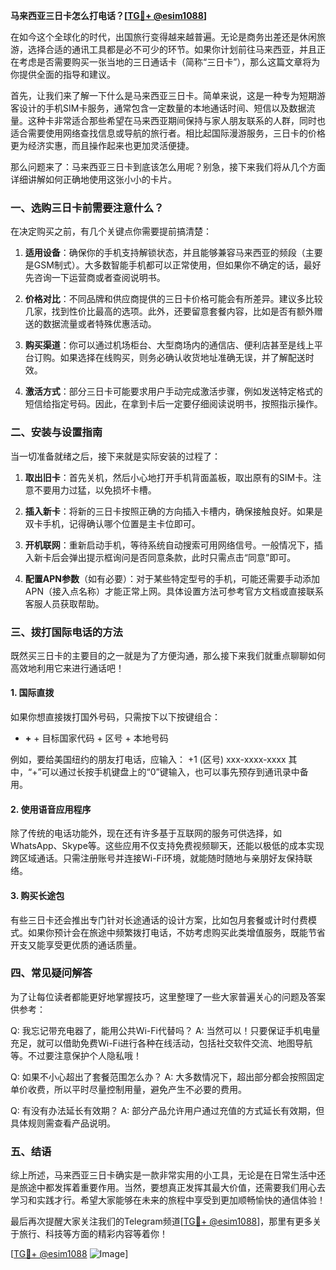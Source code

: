 **马来西亚三日卡怎么打电话？[[TG💪+ @esim1088](https://t.me/s/esim1088)]**

在如今这个全球化的时代，出国旅行变得越来越普遍。无论是商务出差还是休闲旅游，选择合适的通讯工具都是必不可少的环节。如果你计划前往马来西亚，并且正在考虑是否需要购买一张当地的三日通话卡（简称“三日卡”），那么这篇文章将为你提供全面的指导和建议。

首先，让我们来了解一下什么是马来西亚三日卡。简单来说，这是一种专为短期游客设计的手机SIM卡服务，通常包含一定数量的本地通话时间、短信以及数据流量。这种卡非常适合那些希望在马来西亚期间保持与家人朋友联系的人群，同时也适合需要使用网络查找信息或导航的旅行者。相比起国际漫游服务，三日卡的价格更为经济实惠，而且操作起来也更加灵活便捷。

那么问题来了：马来西亚三日卡到底该怎么用呢？别急，接下来我们将从几个方面详细讲解如何正确地使用这张小小的卡片。

### **一、选购三日卡前需要注意什么？**

在决定购买之前，有几个关键点你需要提前搞清楚：

1. **适用设备**：确保你的手机支持解锁状态，并且能够兼容马来西亚的频段（主要是GSM制式）。大多数智能手机都可以正常使用，但如果你不确定的话，最好先咨询一下运营商或者查阅说明书。
   
2. **价格对比**：不同品牌和供应商提供的三日卡价格可能会有所差异。建议多比较几家，找到性价比最高的选项。此外，还要留意套餐内容，比如是否有额外赠送的数据流量或者特殊优惠活动。

3. **购买渠道**：你可以通过机场柜台、大型商场内的通信店、便利店甚至是线上平台订购。如果选择在线购买，则务必确认收货地址准确无误，并了解配送时效。

4. **激活方式**：部分三日卡可能要求用户手动完成激活步骤，例如发送特定格式的短信给指定号码。因此，在拿到卡后一定要仔细阅读说明书，按照指示操作。

### **二、安装与设置指南**

当一切准备就绪之后，接下来就是实际安装的过程了：

1. **取出旧卡**：首先关机，然后小心地打开手机背面盖板，取出原有的SIM卡。注意不要用力过猛，以免损坏卡槽。

2. **插入新卡**：将新的三日卡按照正确的方向插入卡槽内，确保接触良好。如果是双卡手机，记得确认哪个位置是主卡位即可。

3. **开机联网**：重新启动手机，等待系统自动搜索可用网络信号。一般情况下，插入新卡后会弹出提示框询问是否同意条款，此时只需点击“同意”即可。

4. **配置APN参数**（如有必要）：对于某些特定型号的手机，可能还需要手动添加APN（接入点名称）才能正常上网。具体设置方法可参考官方文档或直接联系客服人员获取帮助。

### **三、拨打国际电话的方法**

既然买三日卡的主要目的之一就是为了方便沟通，那么接下来我们就重点聊聊如何高效地利用它来进行通话吧！

#### **1. 国际直拨**
如果你想直接拨打国外号码，只需按下以下按键组合：
- **+** + 目标国家代码 + 区号 + 本地号码

例如，要给美国纽约的朋友打电话，应输入：
+1 (区号) xxx-xxxx-xxxx
其中，“+”可以通过长按手机键盘上的“0”键输入，也可以事先预存到通讯录中备用。

#### **2. 使用语音应用程序**
除了传统的电话功能外，现在还有许多基于互联网的服务可供选择，如WhatsApp、Skype等。这些应用不仅支持免费视频聊天，还能以极低的成本实现跨区域通话。只需注册账号并连接Wi-Fi环境，就能随时随地与亲朋好友保持联络。

#### **3. 购买长途包**
有些三日卡还会推出专门针对长途通话的设计方案，比如包月套餐或计时付费模式。如果你预计会在旅途中频繁拨打电话，不妨考虑购买此类增值服务，既能节省开支又能享受更优质的通话质量。

### **四、常见疑问解答**

为了让每位读者都能更好地掌握技巧，这里整理了一些大家普遍关心的问题及答案供参考：

Q: 我忘记带充电器了，能用公共Wi-Fi代替吗？
A: 当然可以！只要保证手机电量充足，就可以借助免费Wi-Fi进行各种在线活动，包括社交软件交流、地图导航等。不过要注意保护个人隐私哦！

Q: 如果不小心超出了套餐范围怎么办？
A: 大多数情况下，超出部分都会按照固定单价收费，所以平时尽量控制用量，避免产生不必要的费用。

Q: 有没有办法延长有效期？
A: 部分产品允许用户通过充值的方式延长有效期，但具体规则需查看产品说明。

### **五、结语**

综上所述，马来西亚三日卡确实是一款非常实用的小工具，无论是在日常生活中还是旅途中都发挥着重要作用。当然，要想真正发挥其最大价值，还需要我们用心去学习和实践才行。希望大家能够在未来的旅程中享受到更加顺畅愉快的通信体验！

最后再次提醒大家关注我们的Telegram频道[[TG💪+ @esim1088](https://t.me/s/esim1088)]，那里有更多关于旅行、科技等方面的精彩内容等着你！ 

[[TG💪+ @esim1088](https://t.me/s/esim1088) ![Image](https://i.postimg.cc/4NQfJmqS/Snipaste-2025-05-13-00-14-12.png)]